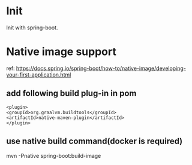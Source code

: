 # Init
Init with spring-boot.

# Native image support

ref: https://docs.spring.io/spring-boot/how-to/native-image/developing-your-first-application.html

## add following build plug-in in pom
```
<plugin>
<groupId>org.graalvm.buildtools</groupId>
<artifactId>native-maven-plugin</artifactId>
</plugin>
```

## use native build command(docker is required)
mvn -Pnative spring-boot:build-image